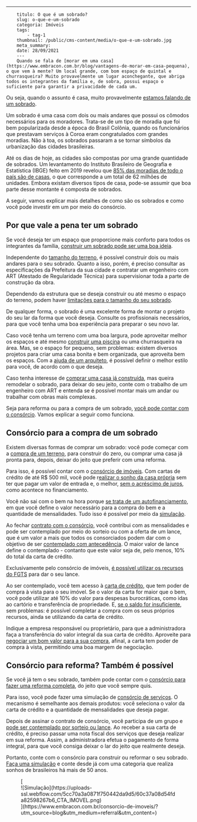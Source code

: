 ---
        titulo: O que é um sobrado?
        slug: o-que-e-um-sobrado
        categoria: Imóveis
        tags:
            - tag-1
        thumbnail: /public/cms-content/media/o-que-e-um-sobrado.jpg
        meta_summary: 
        date: 28/09/2021
        ---
        Quando se fala de [morar em uma casa](https://www.embracon.com.br/blog/vantagens-de-morar-em-casa-pequena), o que vem à mente? Um local grande, com bom espaço de quintal e churrasqueira? Muito provavelmente um lugar aconchegante, que abriga todos os integrantes da família e, de sobra, possui espaço o suficiente para garantir a privacidade de cada um.

Ou seja, quando o assunto é casa, muito provavelmente [estamos falando de um sobrado](https://www.embracon.com.br/blog/tipos-de-imoveis-qual-e-a-melhor-opcao-para-voce).

Um sobrado é uma casa com dois ou mais andares que possui os cômodos necessários para os moradores. Trata-se de um tipo de moradia que foi bem popularizada desde a época do Brasil Colônia, quando os funcionários que prestavam serviços à Coroa eram congratulados com grandes moradias. Não à toa, os sobrados passaram a se tornar símbolos da urbanização das cidades brasileiras.

Até os dias de hoje, as cidades são compostas por uma grande quantidade de sobrados. Um levantamento do Instituto Brasileiro de Geografia e Estatística (IBGE) feito em 2019 revelou que [85% das moradias de todo o país são de casas](https://agenciabrasil.ebc.com.br/economia/noticia/2020-05/maioria-dos-brasileiros-mora-em-casa-e-e-dona-do-imovel-mostra-ibge), o que corresponde a um total de 62 milhões de unidades. Embora existam diversos tipos de casa, pode-se assumir que boa parte desse montante é composta de sobrados.

A seguir, vamos explicar mais detalhes de como são os sobrados e como você pode investir em um por meio do consórcio.

Por que vale a pena ter um sobrado 
-----------------------------------

Se você deseja ter um espaço que proporcione mais conforto para todos os integrantes da família, [construir um sobrado pode ser uma boa ideia](https://www.embracon.com.br/blog/vai-construir-uma-casa-descubra-quanto-vai-custar).

Independente do [tamanho do terreno](https://www.embracon.com.br/imoveis/consorcio-de-terreno-para-construcao), é possível construir dois ou mais andares para o seu sobrado. Quanto a isso, porém, é preciso consultar as especificações da Prefeitura da sua cidade e contratar um engenheiro com ART (Atestado de Regularidade Técnica) para supervisionar toda a parte de construção da obra.

Dependendo da estrutura que se deseja construir ou até mesmo o espaço do terreno, podem haver [limitações para o tamanho do seu sobrado](https://www.embracon.com.br/blog/5-coisas-que-voce-precisa-saber-para-construir-uma-casa).

De qualquer forma, o sobrado é uma excelente forma de montar o projeto do seu lar da forma que você deseja. Consulte os profissionais necessários, para que você tenha uma boa experiência para preparar o seu novo lar.

Caso você tenha um terreno com uma boa largura, pode aproveitar melhor os espaços e até mesmo [construir uma piscina](https://www.embracon.com.br/blog/sonha-em-ter-uma-piscina-em-casa-realize-esse-sonho-com-o-consorcio-de-servicos) ou uma churrasqueira na área. Mas, se o espaço for pequeno, sem problemas: existem diversos projetos para criar uma casa bonita e bem organizada, que aproveita bem os espaços. Com a [ajuda de um arquiteto](https://www.embracon.com.br/blog/como-contratar-um-arquiteto-para-a-sua-reforma), é possível definir o melhor estilo para você, de acordo com o que deseja.

Caso tenha interesse de [comprar uma casa já construída](https://www.embracon.com.br/blog/principais-gastos-na-hora-da-compra-da-casa), mas queira remodelar o sobrado, para deixar do seu jeito, conte com o trabalho de um engenheiro com ART e entenda se é possível montar mais um andar ou trabalhar com obras mais complexas.

Seja para reforma ou para a compra de um sobrado, [você pode contar com o consórcio](https://www.embracon.com.br/blog/guia-completo-consorcio-imobiliario). Vamos explicar a seguir como funciona.

Consórcio para a compra de um sobrado 
--------------------------------------

Existem diversas formas de comprar um sobrado: você pode começar com a [compra de um terreno](https://www.embracon.com.br/imoveis/como-funciona-o-consorcio-de-terreno), para construir do zero, ou comprar uma casa já pronta para, depois, deixar do jeito que preferir com uma reforma.

Para isso, é possível contar com o [consórcio de imóveis](https://www.embracon.com.br/blog/15-duvidas-sobre-consorcio-de-imoveis). Com cartas de crédito de até R$ 500 mil, você pode r[ealizar o sonho da casa própria](https://www.embracon.com.br/blog/como-conquistar-a-estabilidade-da-casa-propria) sem ter que pagar um valor de entrada e, o melhor, [sem o acréscimo de juros](https://www.embracon.com.br/blog/parcela-de-consorcio-tem-juros), como acontece no financiamento.

Você não sai com o bem na hora porque [se trata de um autofinanciamento](https://www.embracon.com.br/blog/autofinanciamento-o-que-e-e-como-um-consorcio-pode-ajuda-lo), em que você define o valor necessário para a compra do bem e a quantidade de mensalidades. Tudo isso é possível por meio da [simulação](https://www.embracon.com.br/blog/descubra-como-fazer-uma-simulacao-no-consorcio).

Ao fechar [contrato com o consórcio](https://www.embracon.com.br/blog/saiba-o-que-avaliar-antes-de-assinar-um-contrato-de-consorcio), você contribui com as mensalidades e pode ser contemplado por meio do sorteio ou com a oferta de um lance, que é um valor a mais que todos os consorciados podem dar com o objetivo de ser [contemplado com antecedência](https://www.embracon.com.br/blog/antecipar-um-consorcio-descubra-aqui). O maior valor de lance define o contemplado - contanto que este valor seja de, pelo menos, 10% do total da carta de crédito.

Exclusivamente pelo consórcio de imóveis, [é possível utilizar os recursos do FGTS](https://www.embracon.com.br/blog/5-passos-para-voce-usar-o-fgts-no-consorcio-imobiliario) para dar o seu lance.

Ao ser contemplado, você tem acesso à [carta de crédito](https://www.embracon.com.br/blog/o-que-e-a-carta-de-credito-como-funciona-e-como-usar), que tem poder de compra à vista para o seu imóvel. Se o valor da carta for maior que o bem, você pode utilizar até 10% do valor para despesas burocráticas, como idas ao cartório e transferência de propriedade. E, [se o saldo for insuficiente](https://www.embracon.com.br/blog/e-possivel-comprar-um-bem-maior-do-que-minha-carta-de-credito-a-embracon-responde), sem problemas: é possível completar a compra com os seus próprios recursos, ainda se utilizando da carta de crédito.

Indique a empresa responsável ou proprietário, para que a administradora faça a transferência do valor integral da sua carta de crédito. Aproveite para [negociar um bom valor para a sua compra](https://www.embracon.com.br/blog/4-dicas-para-conseguir-uma-boa-negociacao-na-hora-de-adquirir-o-seu-bem), afinal, a carta tem poder de compra à vista, permitindo uma boa margem de negociação.

Consórcio para reforma? Também é possível 
------------------------------------------

Se você já tem o seu sobrado, também pode contar com o [consórcio para fazer uma reforma completa](https://www.embracon.com.br/blog/guia-completo-de-como-reformar-a-sua-casa-inteira-com-o-consorcio), do jeito que você sempre quis.

Para isso, você pode fazer uma simulação de [consórcio de serviços](https://www.embracon.com.br/blog/consorcio-de-servicos-tudo-o-que-voce-precisa-saber-sobre-o-assunto). O mecanismo é semelhante aos demais produtos: você seleciona o valor da carta de crédito e a quantidade de mensalidades que deseja pagar.

Depois de assinar o contrato de consórcio, você participa de um grupo e [pode ser contemplado por sorteio ou lance](https://www.embracon.com.br/blog/quais-sao-as-formas-de-contemplacao). Ao receber a sua carta de crédito, é preciso passar uma nota fiscal dos serviços que deseja realizar em sua reforma. Assim, a administradora efetua o pagamento de forma integral, para que você consiga deixar o lar do jeito que realmente deseja.

Portanto, conte com o consórcio para construir ou reformar o seu sobrado. [Faça uma simulação](https://www.embracon.com.br/) e conte desde já com uma categoria que realiza sonhos de brasileiros há mais de 50 anos.

<figure class="w-richtext-figure-type-image w-richtext-align-center">[<div>![Simulação](https://uploads-ssl.webflow.com/5cc70a3a0871f750442da9d5/60c37a08d54fda82598267b6_CTA_IMOVEL.png)</div>](https://www.embracon.com.br/consorcio-de-imoveis/?utm_source=blog&utm_medium=referral&utm_content=)</figure>
        
